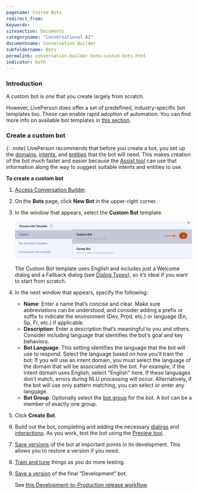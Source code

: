 ```yaml
---
pagename: Custom Bots
redirect_from:
Keywords:
sitesection: Documents
categoryname: "Conversational AI"
documentname: Conversation Builder
subfoldername: Bots
permalink: conversation-builder-bots-custom-bots.html
indicator: both
---
```


### Introduction
A custom bot is one that you create largely from scratch.

However, LivePerson does offer a set of predefined, industry-specific bot templates too. These can enable rapid adoption of automation. You can find more info on available bot templates in [this section](conversation-builder-bot-templates-overview.html).

### Create a custom bot

{: .note}
LivePerson recommends that before you create a bot, you set up the [domains](intent-manager-key-terms-concepts.html#domains), [intents](intent-manager-key-terms-concepts.html#intents), and [entities](intent-manager-key-terms-concepts.html#entities) that the bot will need. This makes creation of the bot much faster and easier because the [Assist tool](conversation-builder-assist.html) can use that information along the way to suggest suitable intents and entities to use.

**To create a custom bot**
1. [Access Conversation Builder](conversation-builder-overview.html#access-conversation-builder).
2. On the **Bots** page, click **New Bot** in the upper-right corner.
3. In the window that appears, select the **Custom Bot** template.

    <img class="fancyimage" style="width:800px" src="img/ConvoBuilder/bot_custom_add.png" alt="The right-facing arrow to click to create a custom bot">
    
    The Custom Bot template uses English and includes just a Welcome dialog and a Fallback dialog (see [Dialog Types](conversation-builder-dialogs-dialog-basics.html#dialog-types)), so it’s ideal if you want to start from scratch. 

4. In the next window that appears, specify the following:

    * **Name**: Enter a name that’s concise and clear. Make sure abbreviations can be understood, and consider adding a prefix or suffix to indicate the environment (Dev, Prod, etc.) or language (En, Sp, Fr, etc.) if applicable.
    * **Description**: Enter a description that’s meaningful to you and others. Consider including language that identifies the bot's goal and key behaviors.
    * **Bot Language**: This setting identifies the language that the bot will use to respond. Select the language based on how you'll train the bot: If you will use an intent domain, you must select the language of the domain that will be associated with the bot. For example, if the intent domain uses English, select "English" here. If these languages don't match, errors during NLU processing will occur. Alternatively, if the bot will use only pattern matching, you can select or enter any language.
    * **Bot Group**: Optionally select the [bot group](conversation-builder-bots-bot-groups.html) for the bot. A bot can be a member of exactly one group.

5. Click **Create Bot**.
5. Build out the bot, completing and adding the necessary [dialogs](conversation-builder-dialogs-dialog-basics.html) and [interactions](conversation-builder-interactions-interaction-basics.html). As you work, test the bot using the [Preview tool](conversation-builder-testing-deployment-previewing.html).
6. [Save versions](conversation-builder-versions-releases.html#save-a-version) of the bot at important points in its development. This allows you to restore a version if you need.
7. [Train and tune](conversation-builder-best-practices-train-tune-nlu.html) things as you do more testing.
8. [Save a version](conversation-builder-versions-releases.html#save-a-version) of the final “Development” bot.

    See [this Development-to-Production release workflow](conversation-builder-versions-releases.html).